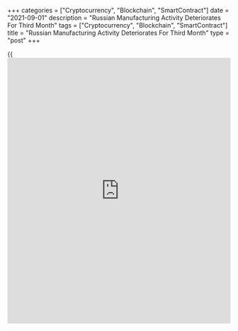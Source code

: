 +++
categories = ["Cryptocurrency", "Blockchain", "SmartContract"]
date = "2021-09-01"
description = "Russian Manufacturing Activity Deteriorates For Third Month"
tags = ["Cryptocurrency", "Blockchain", "SmartContract"]
title = "Russian Manufacturing Activity Deteriorates For Third Month"
type = "post"
+++

{{<iframe id="large-banner" src="https://www.bounty.group/#slide=24.0" width="100%" height="600" scrolling="no" style="border: 0px solid rgb(216, 221, 230); border-radius: 3px;">}}

Russia's manufacturing activity deteriorated for the third straight
month in August, survey data from IHS Markit showed on Wednesday.

The IHS Markit Russia Manufacturing Purchasing Managers' Index, or PMI,
fell to 46.5 in August from 47.5 in July. A PMI reading below 50 signals
contraction in the sector.

Output and new orders declined sharply in August.

Total sales dropped due to a fall in foreign customer demand. The
decrease in new export orders was the quickest since May last year.

Backlogs of work declined further in August and the number of workforce
decreased for the third straight month.

Inflationary pressure softened to the slowest since September last year.
Input prices increased ad output charge inflation accelerated.

Suppliers' delivery times lengthened the least in nine months.

Business confidence regarding the outlook for output for the next
12-month strengthened in August.

"Our current forecast for industrial production expects a rise of 5.9
percent on the year in 2021, although downside risks to growth remain
apparent as virus cases remain high and customer demand softens," Sian
Jones, an economist at IHS Markit, said.

For comments and feedback [contact](https://www.playgroundfx.com/contact/): editorial@rtt[news](https://www.letsplayfx.com/blog/forex-news-website/).com

[Economic News][1]

 **What parts of the world are seeing the best (and worst) economic
performances lately? Click[here][2] to check out our [Econ Scorecard][2]
and find out! See up-to-the-moment [ranking](https://www.playgroundfx.com/blog/crypto-exchange-ranking/)s for the best and worst
performers in [GDP][2], [unemployment rate][3], [inflation][4] and much
more.**

   1. www.rtt[news](https://www.letsplayfx.com/blog/forex-news-website/).com/Content/EconomicNews.aspx
   2. www.rtt[news](https://www.letsplayfx.com/blog/forex-news-website/).com/economic-scorecard/world-rank/GDP/highest-performance.aspx
   3. www.rtt[news](https://www.letsplayfx.com/blog/forex-news-website/).com/economic-scorecard/world-rank/unemployment-rate/lowest-performance.aspx
   4. www.rtt[news](https://www.letsplayfx.com/blog/forex-news-website/).com/economic-scorecard/world-rank/CPI/highest-performance.aspx